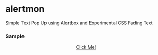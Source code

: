 # alertmon
Simple Text Pop Up using Alertbox and Experimental CSS Fading Text

### Sample
<p align="center">
<a href="https://what-if.pages.dev">
Click Me!
</a>
</p>

